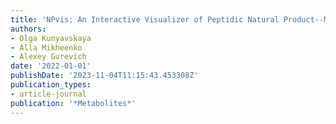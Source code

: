 ```yaml
---
title: 'NPvis: An Interactive Visualizer of Peptidic Natural Product--MS/MS Matches'
authors:
- Olga Kunyavskaya
- Alla Mikheenko
- Alexey Gurevich
date: '2022-01-01'
publishDate: '2023-11-04T11:15:43.453308Z'
publication_types:
- article-journal
publication: '*Metabolites*'
---
```

